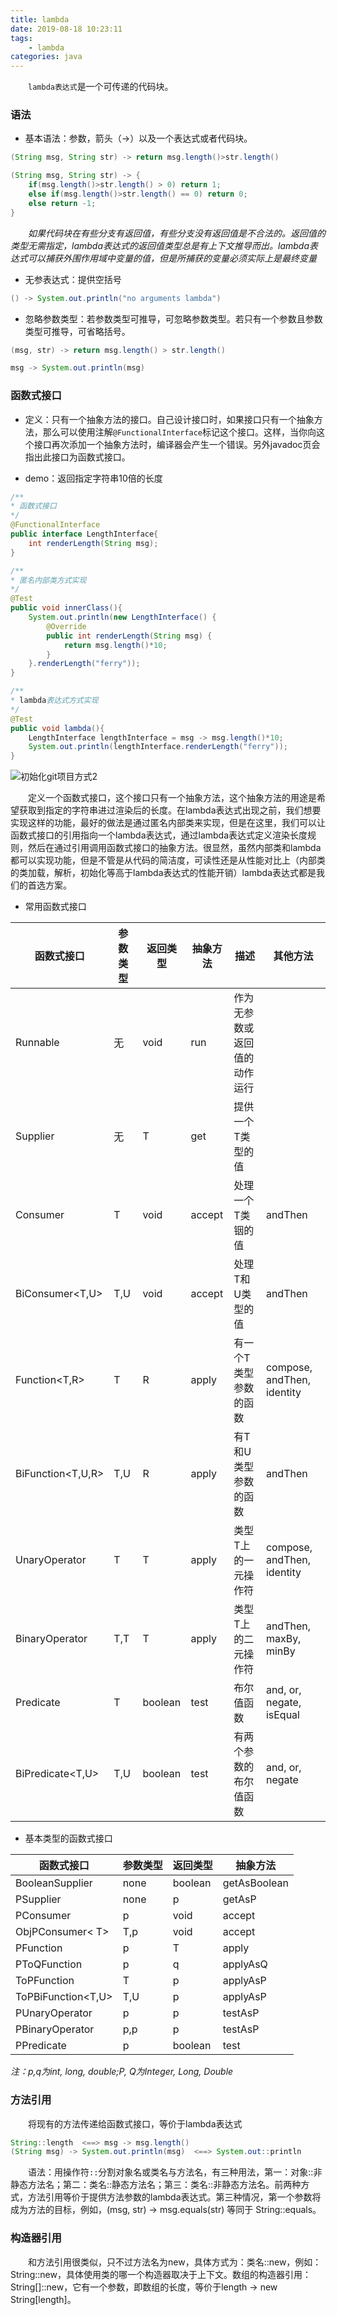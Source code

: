 ```yaml
---
title: lambda
date: 2019-08-18 10:23:11
tags:
    - lambda
categories: java
---
```


&emsp;&emsp;`lambda表达式`是一个可传递的代码块。

<!-- more -->

### 语法

- 基本语法：参数，箭头（->）以及一个表达式或者代码块。

```java
(String msg, String str) -> return msg.length()>str.length()
```

```java
(String msg, String str) -> {
    if(msg.length()>str.length() > 0) return 1;
    else if(msg.length()>str.length() == 0) return 0;
    else return -1;
}
```

&emsp;&emsp;*如果代码块在有些分支有返回值，有些分支没有返回值是不合法的。返回值的类型无需指定，lambda表达式的返回值类型总是有上下文推导而出。lambda表达式可以捕获外围作用域中变量的值，但是所捕获的变量必须实际上是最终变量*

- 无参表达式：提供空括号

```java
() -> System.out.println("no arguments lambda")
```

- 忽略参数类型：若参数类型可推导，可忽略参数类型。若只有一个参数且参数类型可推导，可省略括号。

```java
(msg, str) -> return msg.length() > str.length()
```

```java
msg -> System.out.println(msg)
```

### 函数式接口

- 定义：只有一个抽象方法的接口。自己设计接口时，如果接口只有一个抽象方法，那么可以使用注解`@FunctionalInterface`标记这个接口。这样，当你向这个接口再次添加一个抽象方法时，编译器会产生一个错误。另外javadoc页会指出此接口为函数式接口。

- demo：返回指定字符串10倍的长度

```java
/**
* 函数式接口
*/
@FunctionalInterface
public interface LengthInterface{
    int renderLength(String msg);
}

/**
* 匿名内部类方式实现
*/
@Test
public void innerClass(){
    System.out.println(new LengthInterface() {
        @Override
        public int renderLength(String msg) {
            return msg.length()*10;
        }
    }.renderLength("ferry"));
}

/**
* lambda表达式方式实现
*/
@Test
public void lambda(){
    LengthInterface lengthInterface = msg -> msg.length()*10;
    System.out.println(lengthInterface.renderLength("ferry"));
}
```

![初始化git项目方式2](/lambda/lambda_functionalInterface.png)

&emsp;&emsp;定义一个函数式接口，这个接口只有一个抽象方法，这个抽象方法的用途是希望获取到指定的字符串进过渲染后的长度。在lambda表达式出现之前，我们想要实现这样的功能，最好的做法是通过匿名内部类来实现，但是在这里，我们可以让函数式接口的引用指向一个lambda表达式，通过lambda表达式定义渲染长度规则，然后在通过引用调用函数式接口的抽象方法。很显然，虽然内部类和lambda都可以实现功能，但是不管是从代码的简洁度，可读性还是从性能对比上（内部类的类加载，解析，初始化等高于lambda表达式的性能开销）lambda表达式都是我们的首选方案。

- 常用函数式接口

函数式接口              | 参数类型 | 返回类型 | 抽象方法 | 描述                      | 其他方法
--------------------- | ------- | ------- | ------- | ------------------------- | ----------------------------
Runnable              | 无      | void    | run     | 作为无参数或返回值的动作运行  |
Supplier<T>           | 无      | T       | get     | 提供一个T类型的值           |
Consumer<T>           | T       | void    | accept  | 处理一个T类铟的值           | andThen
BiConsumer<T,U>      | T,U     | void    | accept  | 处理T和U类型的值            | andThen
Function<T,R>        | T       | R       | apply   | 有一个T类型参数的函数        | compose, andThen, identity
BiFunction<T,U,R>   | T,U     | R       | apply   | 有T和U类型参数的函数        | andThen
UnaryOperator<T>      | T       | T       | apply   | 类型T上的一元操作符         | compose, andThen, identity
BinaryOperator<T>     | T,T     | T       | apply   | 类型T上的二元操作符         | andThen, maxBy, minBy
Predicate<T>          | T       | boolean | test    | 布尔值函数                 | and, or, negate, isEqual
BiPredicate<T,U>     | T,U     | boolean | test    | 有两个参数的布尔值函数       | and, or, negate

- 基本类型的函数式接口

函数式接口           | 参数类型 | 返回类型 | 抽象方法 
------------------- | ------- | ------- | -------------
BooleanSupplier     | none    | boolean | getAsBoolean
PSupplier           | none    | p       | getAsP
PConsumer           | p       | void    | accept
ObjPConsumer< T>    | T,p     | void    | accept
PFunction<T>        | p       | T       | apply
PToQFunction        | p       | q       | applyAsQ
ToPFunction<T>      | T       | p       | applyAsP
ToPBiFunction<T,U>  | T,U     | p       | applyAsP
PUnaryOperator      | p       | p       | testAsP
PBinaryOperator     | p,p     | p       | testAsP
PPredicate          | p       | boolean | test

*注：p,q为int, long, double;P, Q为Integer, Long, Double*

### 方法引用

&emsp;&emsp;将现有的方法传递给函数式接口，等价于lambda表达式

```java
String::length  <==> msg -> msg.length()
(String msg) -> System.out.println(msg)  <==> System.out::println
```

&emsp;&emsp;语法：用操作符`::`分割对象名或类名与方法名，有三种用法，第一：对象::非静态方法名；第二：类名::静态方法名；第三：类名::非静态方法名。前两种方式，方法引用等价于提供方法参数的lambda表达式。第三种情况，第一个参数将成为方法的目标，例如，(msg, str) -> msg.equals(str) 等同于 String::equals。

### 构造器引用

&emsp;&emsp;和方法引用很类似，只不过方法名为new，具体方式为：类名::new，例如：String::new，具体使用类的哪一个构造器取决于上下文。数组的构造器引用：String[]::new，它有一个参数，即数组的长度，等价于length -> new String[length]。


